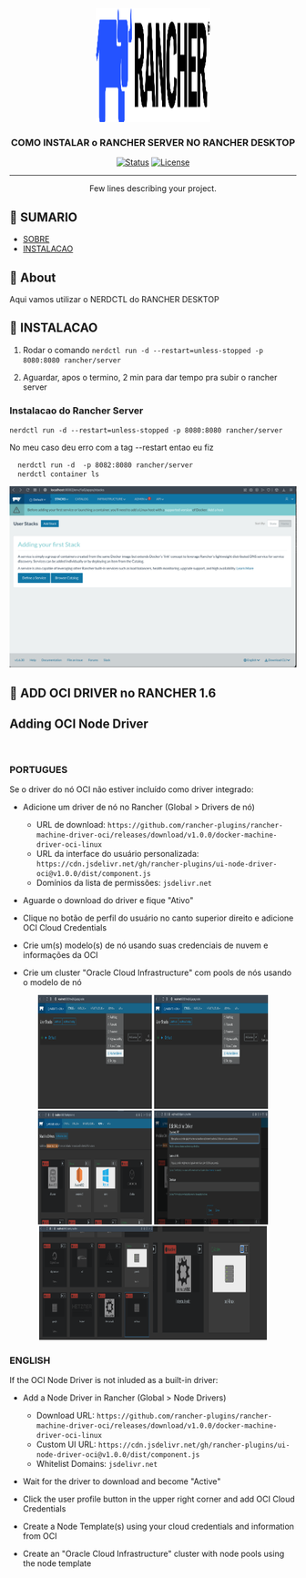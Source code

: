 <p align="center">
  <a href="" rel="noopener">
 <img width=200px height=200px src="img/rancher-logo-horiz-color.svg" alt="Project logo"></a>
</p>

<h3 align="center">COMO INSTALAR o RANCHER SERVER NO RANCHER DESKTOP</h3>

<div align="center">

[![Status](https://img.shields.io/badge/status-active-success.svg)]()
[![License](https://img.shields.io/badge/license-MIT-blue.svg)](/LICENSE)

</div>

---

<p align="center"> Few lines describing your project.
    <br> 
</p>

## 📝 SUMARIO

- [SOBRE](#sobre)
- [INSTALACAO](#instalacao)


## 🧐 About <a name = "about"></a>

Aqui vamos utilizar o NERDCTL do RANCHER DESKTOP

## 🏁 INSTALACAO <a name = "instalacao"></a>

1. Rodar o comando ```nerdctl run -d --restart=unless-stopped -p 8080:8080 rancher/server```

2. Aguardar, apos o termino, 2 min para dar tempo pra subir o rancher server

### Instalacao do Rancher Server


```
nerdctl run -d --restart=unless-stopped -p 8080:8080 rancher/server
```

No meu caso deu erro com a tag --restart entao eu fiz
```
  nerdctl run -d  -p 8082:8080 rancher/server
  nerdctl container ls
```

<p align="center">
  <a href="" rel="noopener">
 <img   src="img/01-rancher-server.png" alt="Project logo"></a>
</p>



## 🧐 ADD OCI DRIVER no RANCHER 1.6 <a name = "about"></a>
##  Adding OCI Node Driver

</br>

### PORTUGUES 

Se o driver do nó OCI não estiver incluído como driver integrado:

* Adicione um driver de nó no Rancher (Global > Drivers de nó)
   * URL de download:
     `https://github.com/rancher-plugins/rancher-machine-driver-oci/releases/download/v1.0.0/docker-machine-driver-oci-linux`
   * URL da interface do usuário personalizada:
     `https://cdn.jsdelivr.net/gh/rancher-plugins/ui-node-driver-oci@v1.0.0/dist/component.js`
   * Domínios da lista de permissões:
     `jsdelivr.net`

* Aguarde o download do driver e fique "Ativo"
* Clique no botão de perfil do usuário no canto superior direito e adicione OCI Cloud Credentials
* Crie um(s) modelo(s) de nó usando suas credenciais de nuvem e informações da OCI
* Crie um cluster "Oracle Cloud Infrastructure" com pools de nós usando o modelo de nó

</p> <p align="center">
  <a href="" rel="noopener">
 <img width=200px height=200px src="img/01-driver-oci.png" alt="Project logo"></a> <img width=200px height=200px src="img/01-driver-oci.png" alt="Project logo"></a> <img width=200px height=200px src="img/02-driver-oci.png" alt="Project logo"></a> <img width=200px height=200px src="img/03-driver-oci.png" alt="Project logo"></a> <img width=200px height=200px src="img/04-driver-oci.png" alt="Project logo"></a><img width=200px height=200px src="img/05-driver-oci.png" alt="Project logo"></a>
</p>

###  ENGLISH 
If the OCI Node Driver is not inluded as a built-in driver:

* Add a Node Driver in Rancher (Global > Node Drivers)
  * Download URL:
    `https://github.com/rancher-plugins/rancher-machine-driver-oci/releases/download/v1.0.0/docker-machine-driver-oci-linux`
  * Custom UI URL:
    `https://cdn.jsdelivr.net/gh/rancher-plugins/ui-node-driver-oci@v1.0.0/dist/component.js`
  * Whitelist Domains:
    `jsdelivr.net`

* Wait for the driver to download and become "Active"
* Click the user profile button in the upper right corner and add OCI Cloud Credentials
* Create a Node Template(s) using your cloud credentials and information from OCI
* Create an "Oracle Cloud Infrastructure" cluster with node pools using the node template